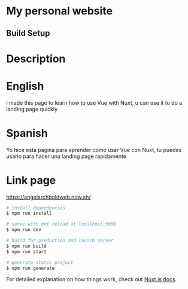 # My personal website

## Build Setup

# Description

# English
i made this page to learn how to use Vue with Nuxt, u can use it to do a landing page quickly

# Spanish
Yo hice esta pagina para aprender como usar Vue con Nuxt, tu puedes usarlo para hacer una landing page rapidamente

# Link page
https://angelarchboldweb.now.sh/
``` bash
# install dependencies
$ npm run install

# serve with hot reload at localhost:3000
$ npm run dev

# build for production and launch server
$ npm run build
$ npm run start

# generate static project
$ npm run generate
```

For detailed explanation on how things work, check out [Nuxt.js docs](https://nuxtjs.org).
